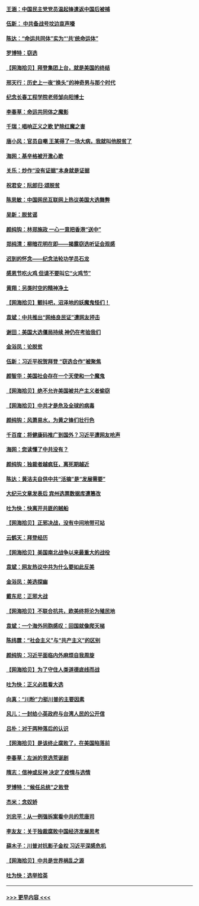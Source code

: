#### [王涵：中国民主党党员温起锋遣返中国后被捕](../pages/nsc993/n12594540.md?t=12040851) 
#### [伍新： 中共备战号坟边哀声嚎](../pages/nsc993/n12593086.md?t=12040851) 
#### [陈达：“命运共同体”实为“‘共’统命运体”](../pages/nsc993/n12590865.md?t=12040851) 
#### [罗博特：窃选](../pages/nsc993/n12590619.md?t=12040851) 
#### [【网海拾贝】拜登集团上台，就是美国的终结](../pages/nsc993/n12589725.md?t=12040851) 
#### [邢天行：历史上一夜“换头”的神奇男与那个时代](../pages/nsc993/n12589424.md?t=12040851) 
#### [纪念长春工程学院老师邹向阳博士](../pages/nsc993/n12585390.md?t=12040851) 
#### [李春草：命运共同体之魔影](../pages/nsc993/n12585026.md?t=12040851) 
#### [千瑞：唱响正义之歌 铲除红魔之害](../pages/nsc993/n12585002.md?t=12040851) 
#### [唐小风：官员自嘲 王某得了一场大病，我就叫他脱贫了](../pages/nsc993/n12584981.md?t=12040851) 
#### [海网：基辛格被开激心歌](../pages/nsc993/n12584946.md?t=12040851) 
#### [关乐：炒作“没有证据”本身就是证据](../pages/nsc993/n12583146.md?t=12040851) 
#### [祝君安：阮郎归‧颂脱贫](../pages/nsc993/n12583119.md?t=12040851) 
#### [陈思敏：中国网民互联网上热议美国大选舞弊](../pages/nsc993/n12582845.md?t=12040851) 
#### [吴新：脱贫谣](../pages/nsc993/n12580839.md?t=12040851) 
#### [颜纯钩：林郑施政 一心一意把香港“送中”](../pages/nsc993/n12580805.md?t=12040851) 
#### [郑纯清：柳暗花明在即——揭露窃选听证会观感](../pages/nsc993/n12580795.md?t=12040851) 
#### [迟到的怀念——纪念法轮功学员石龙](../pages/nsc993/n12580245.md?t=12040851) 
#### [感恩节吃火鸡  但请不要叫它“火鸡节”](../pages/nsc993/n12580252.md?t=12040851) 
#### [黄翔：另类时空的精神净土](../pages/nsc993/n12578638.md?t=12040851) 
#### [【网海拾贝】颤抖吧，沼泽地的妖魔鬼怪们！](../pages/nsc993/n12578552.md?t=12040851) 
#### [袁斌：中共推出“网络良民证”遭网友抨击](../pages/nsc993/n12578511.md?t=12040851) 
#### [谢田：美国大选僵局持续 神仍在考验我们](../pages/nsc993/n12577432.md?t=12040851) 
#### [金浴凤：论脱贫](../pages/nsc993/n12576386.md?t=12040851) 
#### [伍新：习近平祝贺拜登 “窃选合作”被聚焦](../pages/nsc993/n12576358.md?t=12040851) 
#### [颜智华：美国社会存在一个天使和一个魔鬼](../pages/nsc993/n12574299.md?t=12040851) 
#### [【网海拾贝】绝不允许美国被共产主义者偷窃](../pages/nsc993/n12573396.md?t=12040851) 
#### [【网海拾贝】中共才是危及全球的病毒](../pages/nsc993/n12571204.md?t=12040851) 
#### [颜纯钩：风萧易水，为黄之锋们壮行色](../pages/nsc993/n12571487.md?t=12040851) 
#### [千百度：将健康码推广到国外？习近平遭网友呛声](../pages/nsc993/n12570808.md?t=12040851) 
#### [海网：您读懂了中共没有？](../pages/nsc993/n12570487.md?t=12040851) 
#### [颜纯钩：独裁者越疯狂，离死期越近](../pages/nsc993/n12569055.md?t=12040851) 
#### [陈达：黄洁夫自供中共“活摘”是“发展需要”](../pages/nsc993/n12568541.md?t=12040851) 
#### [大纪元文章发表后 宾州选票数据库遭篡改](../pages/nsc993/n12568105.md?t=12040851) 
#### [吐为快：快离开共匪的贼船](../pages/nsc993/n12568462.md?t=12040851) 
#### [【网海拾贝】正邪决战，没有中间地带可站](../pages/nsc993/n12568439.md?t=12040851) 
#### [云鹤天：拜登经历](../pages/nsc993/n12567294.md?t=12040851) 
#### [【网海拾贝】美国南北战争以来最重大的战役](../pages/nsc993/n12567247.md?t=12040851) 
#### [袁斌：网友热议中共为什么要如此反美](../pages/nsc993/n12567162.md?t=12040851) 
#### [金浴凤：美选探幽](../pages/nsc993/n12567147.md?t=12040851) 
#### [戴东尼：正邪大战](../pages/nsc993/n12567033.md?t=12040851) 
#### [【网海拾贝】不联合抗共，欧美终将沦为殖民地](../pages/nsc993/n12565068.md?t=12040851) 
#### [袁斌：一个海外同胞感叹：回国就像爬天梯](../pages/nsc993/n12564986.md?t=12040851) 
#### [陈纬霆：“社会主义”与“共产主义”的区别](../pages/nsc993/n12562417.md?t=12040851) 
#### [颜纯钩：习近平面临内外麻烦自我周旋](../pages/nsc993/n12563356.md?t=12040851) 
#### [【网海拾贝】为了守住人类道德底线而战](../pages/nsc993/n12562542.md?t=12040851) 
#### [吐为快：正义必胜看大选](../pages/nsc993/n12561967.md?t=12040851) 
#### [向真：“川粉”力挺川普的主要因素](../pages/nsc993/n12560774.md?t=12040851) 
#### [风儿：一封给小英政府与台湾人民的公开信](../pages/nsc993/n12560581.md?t=12040851) 
#### [吕朴：对于两种落后的认识](../pages/nsc993/n12560492.md?t=12040851) 
#### [【网海拾贝】是该终止腐败了，在美国陷落前](../pages/nsc993/n12559936.md?t=12040851) 
#### [李春草：左派的竞选荒诞剧](../pages/nsc993/n12558380.md?t=12040851) 
#### [隋志：信神或反神 决定了疫情与选情](../pages/nsc993/n12558255.md?t=12040851) 
#### [罗博特：“候任总统”之败登](../pages/nsc993/n12558189.md?t=12040851) 
#### [杰米：念奴娇](../pages/nsc993/n12558174.md?t=12040851) 
#### [刘忠平：从一例强拆案看中共的荒唐司](../pages/nsc993/n12558036.md?t=12040851) 
#### [李友友：关于独裁腐败中国经济发展思考](../pages/nsc993/n12558004.md?t=12040851) 
#### [薛木子：川普对抗影子金权 习近平深感危机](../pages/nsc993/n12557342.md?t=12040851) 
#### [【网海拾贝】中共是世界祸乱之源](../pages/nsc993/n12555353.md?t=12040851) 
#### [吐为快：选举拾英](../pages/nsc993/n12555041.md?t=12040851) 

----
#### [ >>> 更早内容 <<< ](../indexes/nsc993-earlier.md)
